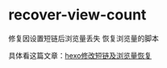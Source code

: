 # recover-view-count

修复因设置短链后浏览量丢失 恢复浏览量的脚本

具体看这篇文章：[hexo修改短链及浏览量恢复](https://leotian.cn/posts/5389/)
